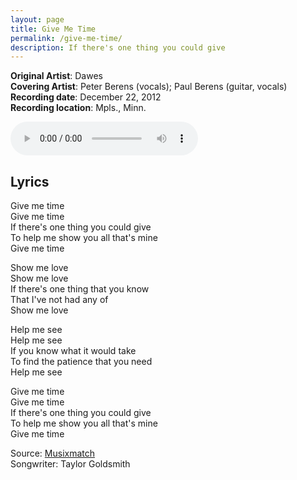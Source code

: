 ```yaml
---
layout: page
title: Give Me Time
permalink: /give-me-time/
description: If there's one thing you could give
---
```

**Original Artist**: Dawes<br>
**Covering Artist**: Peter Berens (vocals); Paul Berens (guitar, vocals)<br>
**Recording date**: December 22, 2012<br>
**Recording location**: Mpls., Minn.

<audio id="player" controls>
  <source src="/assets/songs/give.me.time.mp3" type="audio/mp3" />
</audio>

## Lyrics
Give me time<br>
Give me time<br>
If there's one thing you could give<br>
To help me show you all that's mine<br>
Give me time

Show me love<br>
Show me love<br>
If there's one thing that you know<br>
That I've not had any of<br>
Show me love

Help me see<br>
Help me see<br>
If you know what it would take<br>
To find the patience that you need<br>
Help me see

Give me time<br>
Give me time<br>
If there's one thing you could give<br>
To help me show you all that's mine<br>
Give me time

<span class="muted small">Source: </span><a class="muted small" href="https://www.musixmatch.com/lyrics/Dawes/Give-Me-Time" target="_blank">Musixmatch</a><br>
<span class="muted small">Songwriter: Taylor Goldsmith</span><br>